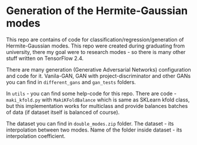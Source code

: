 # Generation of the Hermite-Gaussian modes
This repo are contains of code for classification/regression/generation of Hermite-Gaussian modes. This repo were created during graduating from university, there my goal were to research modes - so there is many other stuff written on TensorFlow 2.4.

There are many generation (Generative Adversarial Networks) configuration and code for it. Vanila-GAN, GAN with project-discriminator and other GANs you can find in `different_gans` and `gan_tests` folders.

In `utils` - you can find some help-code for this repo. There are code - `maki_kfold.py` with `MakiKFoldBalance` which is same as SKLearn kfold class, but this implementation works for multiclass and provide balances batches of data (if dataset itself is balanced of course).

The dataset you can find in `double_modes.zip` folder. The dataset - its interpolation between two modes. Name of the folder inside dataset - its interpolation coefficient.


